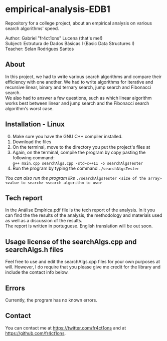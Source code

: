 # empirical-analysis-EDB1
Repository for a college project, about an empirical analysis on various search algorithms' speed.

Author: Gabriel "fr4ct1ons" Lucena (that's me!)  
Subject: Estrutura de Dados Básicas I (Basic Data Structures I)  
Teacher: Selan Rodrigues Santos  

## About
In this project, we had to write various search algorithms and compare their efficiency with one another. We had to write algorithms for iterative and recursive linear, binary and ternary search, jump search and Fibonacci search.  
We also had to answer a few questions, such as which linear algorithm works best between linear and jump search and the Fibonacci search algorithm's worst case.

## Installation - Linux
0. Make sure you have the GNU C++ compiler installed. 
1. Download the files  
2. On the terminal, move to the directory you put the project's files at  
3. Again, on the terminal, compile the program by copy pasting the following command:  
```g++ main.cpp searchAlgs.cpp -std=c++11 -o searchAlgsTester```  
4. Run the program by typing the command `./searchAlgsTester`  

*You can also run the program like* `./searchAlgsTester <size of the array> <value to search> <search algorithm to use> `  

## Tech report
In the Análise Empírica.pdf file is the tech report of the analysis. In it you can find the the results of the analysis, the methodology and materials used as well as a discussion of the results.  
The report is written in portuguese. English translation will be out soon.

## Usage license of the searchAlgs.cpp and searchAlgs.h files
Feel free to use and edit the searchAlgs.cpp files for your own purposes at will. However, I do require that you please give me credit for the library and include the contact info below.

## Errors
Currently, the program has no known errors.

## Contact
You can contact me at https://twitter.com/fr4ct1ons and at https://github.com/fr4ct1ons.
